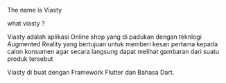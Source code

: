 The name is Viasty 

what viasty ?

Viasty adalah aplikasi Online shop yang di padukan dengan teknlogi Augmented Reality yang bertujuan untuk memberi kesan pertama kepada calon konsumen agar secara langsung dapat melihat gambaran dari suatu produk tersebut

Viasty di buat dengan Framework Flutter dan Bahasa Dart.
